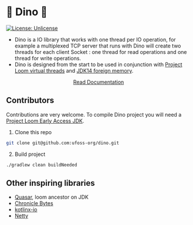 # &#x1f996; Dino &#x1f995;

[![License: Unlicense](https://img.shields.io/badge/license-Unlicense-blue.svg)](http://unlicense.org/)

* Dino is a IO library that works with one thread per IO operation, for example a multiplexed TCP server that runs with
Dino will create two threads for each client Socket : one thread for read operations and one thread for write operations.
* Dino is designed from the start to be used in conjunction with
[Project Loom virtual threads](https://wiki.openjdk.java.net/display/loom/Main) and
[JDK14 foreign memory](http://cr.openjdk.java.net/~mcimadamore/panama/memaccess_javadoc/jdk/incubator/foreign/package-summary.html).

<p align="center">
<a href="https://ufoss.org/dino/dino.html">Read Documentation</a>
</p>

## Contributors

Contributions are very welcome.
To compile Dino project you will need a [Project Loom Early Access JDK](http://jdk.java.net/loom/).

1. Clone this repo

```bash
git clone git@github.com:ufoss-org/dino.git
```

2. Build project

```bash
./gradlew clean buildNeeded
```

## Other inspiring libraries
* [Quasar](https://github.com/puniverse/quasar), loom ancestor on JDK
* [Chronicle Bytes](https://github.com/OpenHFT/Chronicle-Bytes)
* [kotlinx-io](https://github.com/Kotlin/kotlinx-io)
* [Netty](https://github.com/netty/netty)
